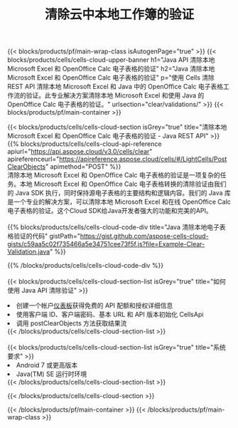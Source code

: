 ﻿---
title: 清除云中本地工作簿的验证
description: 用于在 Microsoft Excel 和 OpenOffice Calc 上清除验证的云 API 和 SDK。 Cells Cloud API 对本地电子表格进行清晰验证。SDK支持多种开发语言。它们包括 Android、C#、Go、Java、NodeJS、Perl、PHP、Python、Ruby 和 swift。
url: /zh/java/clear/validations/
---
{{< blocks/products/pf/main-wrap-class isAutogenPage="true" >}}
{{< blocks/products/cells/cells-cloud-upper-banner h1="Java API 清除本地 Microsoft Excel 和 OpenOffice Calc 电子表格的验证" h2="Java 清除本地 Microsoft Excel 和 OpenOffice Calc 电子表格的验证" p="使用 Cells 清除 REST API 清除本地 Microsoft Excel 和 Java 中的 OpenOffice Calc 电子表格工作流的验证。此专业解决方案清除本地 Microsoft Excel 和使用 Java 的 OpenOffice Calc 电子表格的验证。" urlsection="clear/validations/" >}}
{{< blocks/products/pf/main-container >}}

{{< blocks/products/cells/cells-cloud-section isGrey="true" title="清除本地 Microsoft Excel 和 OpenOffice Calc 电子表格的验证 - Java REST API" >}}
{{% blocks/products/cells/cells-cloud-api-reference apiurl="https://api.aspose.cloud/v3.0/cells/clear" apireferenceurl="https://apireference.aspose.cloud/cells/#/LightCells/PostClearObjects" apimethod="POST" %}}
<br/>
清除本地 Microsoft Excel 和 OpenOffice Calc 电子表格的验证是一项复杂的任务。本地 Microsoft Excel 和 OpenOffice Calc 电子表格转换的清除验证由我们的 Java SDK 执行，同时保持源电子表格的主要结构和逻辑内容。我们的 Java 库是一个专业的解决方案，可以清除本地 Microsoft Excel 和在线 OpenOffice Calc 电子表格的验证。这个Cloud SDK给Java开发者强大的功能和完美的API。
<br/>
<br/>
{{% blocks/products/cells/cells-cloud-code-div title="Java 清除本地电子表格验证的代码" gistPath="https://gist.github.com/aspose-cells-cloud-gists/c59aa5c02f735466a5e34751cee73f5f.js?file=Example-Clear-Validation.java" %}}
  
{{% /blocks/products/cells/cells-cloud-code-div %}}
<br/>
<br/>
{{< blocks/products/cells/cells-cloud-section-list isGrey="true" title="如何使用 Java API 清除验证" >}}
<li>创建一个帐户<a href="https://dashboard.aspose.cloud/">仪表板</a>获得免费的 API 配额和授权详细信息</li>
<li>使用客户端 ID、客户端密码、基本 URL 和 API 版本初始化 CellsApi</li>
<li>调用 postClearObjects 方法获取结果流</li>
{{< /blocks/products/cells/cells-cloud-section-list >}}
<br/>
<br/>
{{< blocks/products/cells/cells-cloud-section-list isGrey="true" title="系统要求" >}}
<li>Android 7 或更高版本</li>
<li>Java(TM) SE 运行时环境</li>
{{< /blocks/products/cells/cells-cloud-section-list >}}

{{< /blocks/products/cells/cells-cloud-section >}}

{{< /blocks/products/pf/main-container >}}
{{< /blocks/products/pf/main-wrap-class >}}
